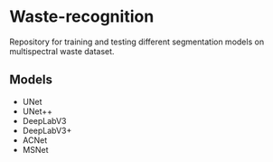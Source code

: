 # Waste-recognition
Repository for training and testing different segmentation models on multispectral waste dataset.

## Models

- UNet
- UNet++
- DeepLabV3
- DeepLabV3+
- ACNet
- MSNet